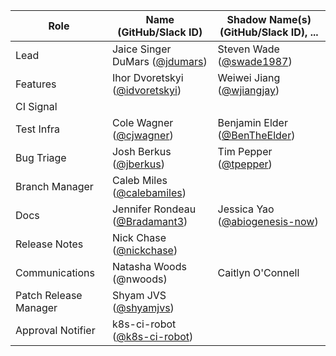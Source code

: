 | **Role** | **Name** (**GitHub/Slack ID**)  | **Shadow Name(s) (GitHub/Slack ID), ...** |
| ------ | ------ | ------ |
| Lead | Jaice Singer DuMars ([@jdumars](https://github.com/jdumars)) | Steven Wade ([@swade1987](https://github.com/swade1987)) |
| Features | Ihor Dvoretskyi ([@idvoretskyi](https://github.com/idvoretskyi)) | 	Weiwei Jiang ([@wjiangjay](https://github.com/wjiangjay)) |
| CI Signal | | |
| Test Infra | Cole Wagner ([@cjwagner](https://github.com/cjwagner)) | Benjamin Elder ([@BenTheElder](https://github.com/BenTheElder)) |
| Bug Triage | Josh Berkus ([@jberkus](https://github.com/jberkus))| Tim Pepper ([@tpepper](https://github.com/tpepper))|
| Branch Manager | Caleb Miles ([@calebamiles](https://github.com/calebamiles)) | |
| Docs | Jennifer Rondeau ([@Bradamant3](https://github.com/Bradamant3)) | Jessica Yao ([@abiogenesis-now](https://github.com/abiogenesis-now)) |
| Release Notes | Nick Chase ([@nickchase](https://github.com/nickchase)) | |
| Communications | Natasha Woods (@nwoods)  | Caitlyn O'Connell |
| Patch Release Manager | Shyam JVS ([@shyamjvs](https://github.com/shyamjvs)) | |
| Approval Notifier | 	k8s-ci-robot ([@k8s-ci-robot](https://github.com/k8s-ci-robot)) | |
